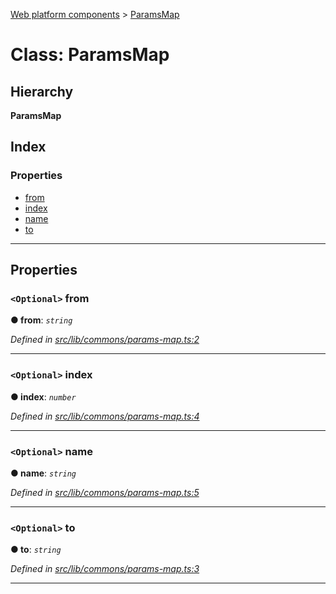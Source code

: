 [Web platform components](../README.md) > [ParamsMap](../classes/paramsmap.md)

# Class: ParamsMap

## Hierarchy

**ParamsMap**

## Index

### Properties

* [from](paramsmap.md#from)
* [index](paramsmap.md#index)
* [name](paramsmap.md#name)
* [to](paramsmap.md#to)

---

## Properties

<a id="from"></a>

### `<Optional>` from

**● from**: *`string`*

*Defined in [src/lib/commons/params-map.ts:2](https://github.com/nodulusteam/methodus.dev/blob/0650919/modules/platform/platform-web/src/lib/commons/params-map.ts#L2)*

___
<a id="index"></a>

### `<Optional>` index

**● index**: *`number`*

*Defined in [src/lib/commons/params-map.ts:4](https://github.com/nodulusteam/methodus.dev/blob/0650919/modules/platform/platform-web/src/lib/commons/params-map.ts#L4)*

___
<a id="name"></a>

### `<Optional>` name

**● name**: *`string`*

*Defined in [src/lib/commons/params-map.ts:5](https://github.com/nodulusteam/methodus.dev/blob/0650919/modules/platform/platform-web/src/lib/commons/params-map.ts#L5)*

___
<a id="to"></a>

### `<Optional>` to

**● to**: *`string`*

*Defined in [src/lib/commons/params-map.ts:3](https://github.com/nodulusteam/methodus.dev/blob/0650919/modules/platform/platform-web/src/lib/commons/params-map.ts#L3)*

___

